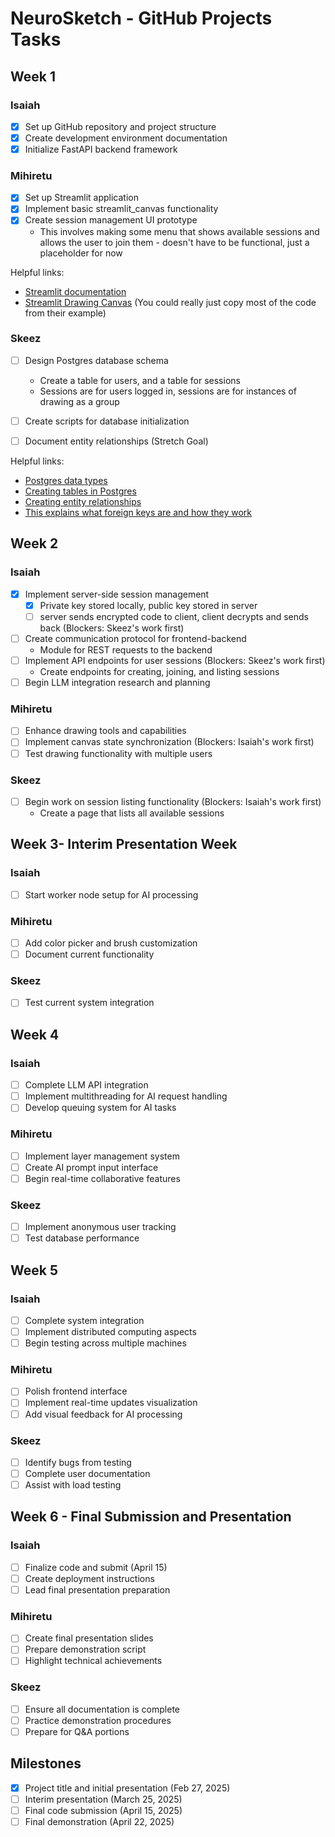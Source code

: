 # NeuroSketch - GitHub Projects Tasks

## Week 1

### Isaiah
- [x] Set up GitHub repository and project structure
- [x] Create development environment documentation
- [x] Initialize FastAPI backend framework

### Mihiretu
- [x] Set up Streamlit application
- [x] Implement basic streamlit_canvas functionality
- [x] Create session management UI prototype
    - This involves making some menu that shows available sessions and allows the user to join them - doesn't have to be functional, just a placeholder for now

Helpful links:
- [Streamlit documentation](https://docs.streamlit.io/en/stable/)
- [Streamlit Drawing Canvas](https://github.com/andfanilo/streamlit-drawable-canvas) (You could really just copy most of the code from their example)

### Skeez
- [ ] Design Postgres database schema
    - Create a table for users, and a table for sessions
    - Sessions are for users logged in, sessions are for instances of drawing as a group
- [ ] Create scripts for database initialization
- [ ] Document entity relationships (Stretch Goal)


Helpful links:
- [Postgres data types](https://medium.com/yavar/postgresql-data-types-f63948e143b6)
- [Creating tables in Postgres](https://python.plainenglish.io/demystifying-database-interactions-with-psycopg3-a-practical-guide-54f60d268211)
- [Creating entity relationships](https://hasura.io/learn/database/postgresql/core-concepts/6-postgresql-relationships/)
- [This explains what foreign keys are and how they work](https://medium.com/the-table-sql-and-devtalk/how-to-use-a-foreign-key-referring-to-the-source-table-in-postgres-170cdb98f948)

## Week 2

### Isaiah
- [x] Implement server-side session management
    - [x] Private key stored locally, public key stored in server
    - [ ] server sends encrypted code to client, client decrypts and sends back (Blockers: Skeez's work first)
- [ ] Create communication protocol for frontend-backend
    - Module for REST requests to the backend
- [ ] Implement API endpoints for user sessions (Blockers: Skeez's work first)
    - Create endpoints for creating, joining, and listing sessions
- [ ] Begin LLM integration research and planning
### Mihiretu
- [ ] Enhance drawing tools and capabilities
- [ ] Implement canvas state synchronization (Blockers: Isaiah's work first)
- [ ] Test drawing functionality with multiple users

### Skeez
- [ ] Begin work on session listing functionality (Blockers: Isaiah's work first)
    - Create a page that lists all available sessions

## Week 3- Interim Presentation Week

### Isaiah
- [ ] Start worker node setup for AI processing

### Mihiretu
- [ ] Add color picker and brush customization
- [ ] Document current functionality

### Skeez
- [ ] Test current system integration

## Week 4

### Isaiah
- [ ] Complete LLM API integration
- [ ] Implement multithreading for AI request handling
- [ ] Develop queuing system for AI tasks

### Mihiretu
- [ ] Implement layer management system
- [ ] Create AI prompt input interface
- [ ] Begin real-time collaborative features

### Skeez
- [ ] Implement anonymous user tracking
- [ ] Test database performance

## Week 5

### Isaiah
- [ ] Complete system integration
- [ ] Implement distributed computing aspects
- [ ] Begin testing across multiple machines

### Mihiretu
- [ ] Polish frontend interface
- [ ] Implement real-time updates visualization
- [ ] Add visual feedback for AI processing

### Skeez
- [ ] Identify bugs from testing
- [ ] Complete user documentation
- [ ] Assist with load testing

## Week 6 - Final Submission and Presentation

### Isaiah
- [ ] Finalize code and submit (April 15)
- [ ] Create deployment instructions
- [ ] Lead final presentation preparation

### Mihiretu
- [ ] Create final presentation slides
- [ ] Prepare demonstration script
- [ ] Highlight technical achievements

### Skeez
- [ ] Ensure all documentation is complete
- [ ] Practice demonstration procedures
- [ ] Prepare for Q&A portions

## Milestones
- [x] Project title and initial presentation (Feb 27, 2025)
- [ ] Interim presentation (March 25, 2025)
- [ ] Final code submission (April 15, 2025)
- [ ] Final demonstration (April 22, 2025)
